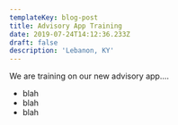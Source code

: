 ```yaml
---
templateKey: blog-post
title: Advisory App Training
date: 2019-07-24T14:12:36.233Z
draft: false
description: 'Lebanon, KY'
---
```

We are training on our new advisory app....

* blah
* blah
* blah
